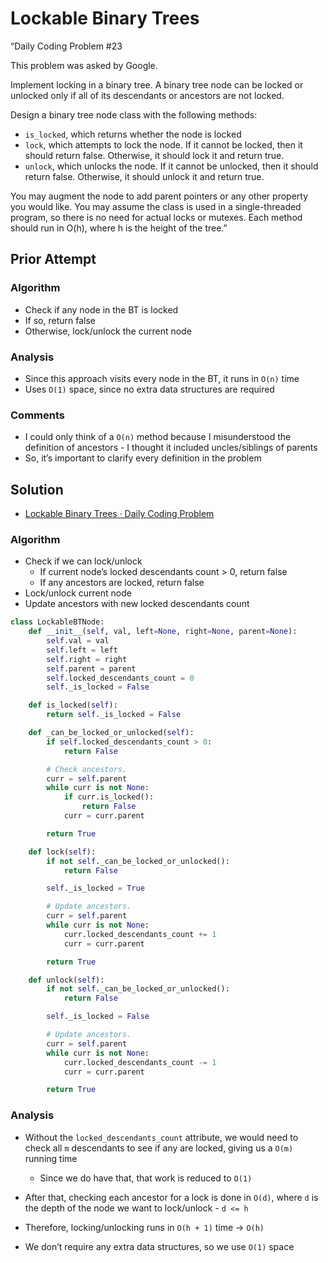 # Lockable Binary Trees

“Daily Coding Problem #23

This problem was asked by Google.

Implement locking in a binary tree. A binary tree node can be locked or unlocked only if all of its descendants or ancestors are not locked.

Design a binary tree node class with the following methods:

* `is_locked`, which returns whether the node is locked
* `lock`, which attempts to lock the node. If it cannot be locked, then it should return false. Otherwise, it should lock it and return true.
* `unlock`, which unlocks the node. If it cannot be unlocked, then it should return false. Otherwise, it should unlock it and return true.

You may augment the node to add parent pointers or any other property you would like. You may assume the class is used in a single-threaded program, so there is no need for actual locks or mutexes. Each method should run in O(h), where h is the height of the tree.”

## Prior Attempt

### Algorithm

* Check if any node in the BT is locked
* If so, return false
* Otherwise, lock/unlock the current node

### Analysis

* Since this approach visits every node in the BT, it runs in `O(n)` time
* Uses `O(1)` space, since no extra data structures are required

### Comments

* I could only think of a `O(n)` method because I misunderstood the definition of ancestors - I thought it included uncles/siblings of parents
* So, it’s important to clarify every definition in the problem

## Solution

* [Lockable Binary Trees · Daily Coding Problem](https://www.dailycodingproblem.com/blog/lockable-binary-trees/)

### Algorithm

* Check if we can lock/unlock
	* If current node’s locked descendants count > 0, return false
	* If any ancestors are locked, return false
* Lock/unlock current node
* Update ancestors with new locked descendants count

```py
class LockableBTNode:
	def __init__(self, val, left=None, right=None, parent=None):
		self.val = val
		self.left = left
        self.right = right
        self.parent = parent
        self.locked_descendants_count = 0
        self._is_locked = False

    def is_locked(self):
        return self._is_locked = False

    def _can_be_locked_or_unlocked(self):
        if self.locked_descendants_count > 0:
            return False

        # Check ancestors.
        curr = self.parent
        while curr is not None:
            if curr.is_locked():
                return False
            curr = curr.parent

        return True

    def lock(self):
        if not self._can_be_locked_or_unlocked():
            return False

        self._is_locked = True

        # Update ancestors.
        curr = self.parent
        while curr is not None:
            curr.locked_descendants_count += 1
            curr = curr.parent

        return True

    def unlock(self):
        if not self._can_be_locked_or_unlocked():
            return False

        self._is_locked = False

        # Update ancestors.
        curr = self.parent
        while curr is not None:
            curr.locked_descendants_count -= 1
            curr = curr.parent

        return True
```

### Analysis

* Without the `locked_descendants_count` attribute, we would need to check all `m` descendants to see if any are locked, giving us a `O(m)` running time
	* Since we do have that, that work is reduced to `O(1)`
* After that, checking each ancestor for a lock is done in `O(d)`, where `d` is the depth of the node we want to lock/unlock - `d <= h`
* Therefore, locking/unlocking runs in `O(h + 1)` time -> `O(h)`

* We don’t require any extra data structures, so we use `O(1)` space
